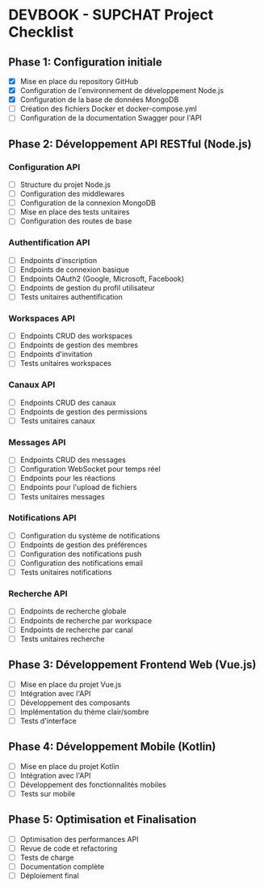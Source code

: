 # DEVBOOK - SUPCHAT Project Checklist

## Phase 1: Configuration initiale
- [x] Mise en place du repository GitHub
- [x] Configuration de l'environnement de développement Node.js
- [x] Configuration de la base de données MongoDB
- [ ] Création des fichiers Docker et docker-compose.yml
- [ ] Configuration de la documentation Swagger pour l'API

## Phase 2: Développement API RESTful (Node.js)
### Configuration API
- [ ] Structure du projet Node.js
- [ ] Configuration des middlewares
- [ ] Configuration de la connexion MongoDB
- [ ] Mise en place des tests unitaires
- [ ] Configuration des routes de base

### Authentification API
- [ ] Endpoints d'inscription
- [ ] Endpoints de connexion basique
- [ ] Endpoints OAuth2 (Google, Microsoft, Facebook)
- [ ] Endpoints de gestion du profil utilisateur
- [ ] Tests unitaires authentification

### Workspaces API
- [ ] Endpoints CRUD des workspaces
- [ ] Endpoints de gestion des membres
- [ ] Endpoints d'invitation
- [ ] Tests unitaires workspaces

### Canaux API
- [ ] Endpoints CRUD des canaux
- [ ] Endpoints de gestion des permissions
- [ ] Tests unitaires canaux

### Messages API
- [ ] Endpoints CRUD des messages
- [ ] Configuration WebSocket pour temps réel
- [ ] Endpoints pour les réactions
- [ ] Endpoints pour l'upload de fichiers
- [ ] Tests unitaires messages

### Notifications API
- [ ] Configuration du système de notifications
- [ ] Endpoints de gestion des préférences
- [ ] Configuration des notifications push
- [ ] Configuration des notifications email
- [ ] Tests unitaires notifications

### Recherche API
- [ ] Endpoints de recherche globale
- [ ] Endpoints de recherche par workspace
- [ ] Endpoints de recherche par canal
- [ ] Tests unitaires recherche

## Phase 3: Développement Frontend Web (Vue.js)
- [ ] Mise en place du projet Vue.js
- [ ] Intégration avec l'API
- [ ] Développement des composants
- [ ] Implémentation du thème clair/sombre
- [ ] Tests d'interface

## Phase 4: Développement Mobile (Kotlin)
- [ ] Mise en place du projet Kotlin
- [ ] Intégration avec l'API
- [ ] Développement des fonctionnalités mobiles
- [ ] Tests sur mobile

## Phase 5: Optimisation et Finalisation
- [ ] Optimisation des performances API
- [ ] Revue de code et refactoring
- [ ] Tests de charge
- [ ] Documentation complète
- [ ] Déploiement final
